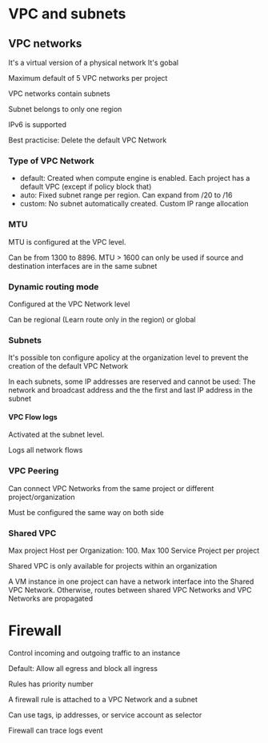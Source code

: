# VPC and subnets

## VPC networks

It's a virtual version of a physical network
It's gobal

Maximum default of 5 VPC networks per project

VPC networks contain subnets

Subnet belongs to only one region

IPv6 is supported

Best practicise: Delete the default VPC Network


### Type of VPC Network

- default: Created when compute engine is enabled. Each project has a default VPC (except if policy block that)
- auto: Fixed subnet range per region. Can expand from /20 to /16
- custom: No subnet automatically created. Custom IP range allocation


### MTU

MTU is configured at the VPC level. 

Can be from 1300 to 8896. MTU > 1600 can only be used if source and destination interfaces are in the same subnet


### Dynamic routing mode

Configured at the VPC Network level

Can be regional (Learn route only in the region) or global





### Subnets

It's possible ton configure apolicy at the organization level to prevent the creation of the default VPC Network

In each subnets, some IP addresses are reserved and cannot be used: The network and broadcast address and the the first and last IP address in the subnet


#### VPC Flow logs

Activated at the subnet level.

Logs all network flows


### VPC Peering

Can connect VPC Networks from the same project or different project/organization

Must be configured the same way on both side


### Shared VPC

Max project Host per Organization: 100. Max 100 Service Project per project

Shared VPC is only available for projects within an organization

A VM instance in one project can have a network interface into the Shared VPC Network. Otherwise, routes between shared VPC Networks and VPC Networks are propagated


# Firewall

Control incoming and outgoing traffic to an instance

Default: Allow all egress and block all ingress

Rules has priority number

A firewall rule is attached to a VPC Network and a subnet

Can use tags, ip addresses, or service account as selector

Firewall can trace logs event


